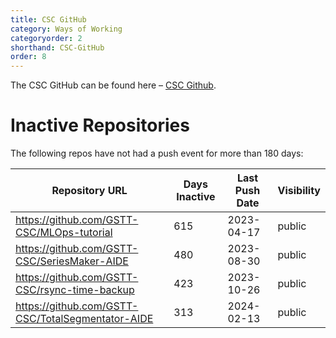 ```yaml
---
title: CSC GitHub
category: Ways of Working
categoryorder: 2
shorthand: CSC-GitHub
order: 8
---
```


The CSC GitHub can be found here – <a href="https://github.com/GSTT-CSC/">CSC Github</a>.

# Inactive Repositories

The following repos have not had a push event for more than 180 days:

| Repository URL | Days Inactive | Last Push Date | Visibility |
| --- | --- | --- | --- |
| https://github.com/GSTT-CSC/MLOps-tutorial | 615 | 2023-04-17 | public |
| https://github.com/GSTT-CSC/SeriesMaker-AIDE | 480 | 2023-08-30 | public |
| https://github.com/GSTT-CSC/rsync-time-backup | 423 | 2023-10-26 | public |
| https://github.com/GSTT-CSC/TotalSegmentator-AIDE | 313 | 2024-02-13 | public |
